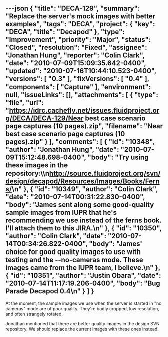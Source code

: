 ---json
{
  "title": "DECA-129",
  "summary": "Replace the server's mock images with better examples",
  "tags": "DECA",
  "project": {
    "key": "DECA",
    "title": "Decapod"
  },
  "type": "Improvement",
  "priority": "Major",
  "status": "Closed",
  "resolution": "Fixed",
  "assignee": "Jonathan Hung",
  "reporter": "Colin Clark",
  "date": "2010-07-09T15:09:35.642-0400",
  "updated": "2010-07-16T10:44:10.523-0400",
  "versions": [
    "0.3"
  ],
  "fixVersions": [
    "0.4"
  ],
  "components": [
    "Capture"
  ],
  "environment": null,
  "issueLinks": [],
  "attachments": [
    {
      "type": "file",
      "url": "https://idrc.cachefly.net/issues.fluidproject.org/DECA/DECA-129/Near best case scenario page captures (10 pages).zip",
      "filename": "Near best case scenario page captures (10 pages).zip"
    }
  ],
  "comments": [
    {
      "id": "10348",
      "author": "Jonathan Hung",
      "date": "2010-07-09T15:12:48.698-0400",
      "body": "Try using these images in the repository:\\\n<http://source.fluidproject.org/svn/design/decapod/Resources/Images/Books/Ferns/>\n"
    },
    {
      "id": "10349",
      "author": "Colin Clark",
      "date": "2010-07-14T00:31:22.830-0400",
      "body": "James sent along some good-quality sample images from IUPR that he's recommending we use instead of the ferns book. I'll attach them to this JIRA.\n"
    },
    {
      "id": "10350",
      "author": "Colin Clark",
      "date": "2010-07-14T00:34:26.822-0400",
      "body": "James' choice for good quality images to use with testing and the --no-cameras mode. These images came from the IUPR team, I believe.\n"
    },
    {
      "id": "10351",
      "author": "Justin Obara",
      "date": "2010-07-14T11:17:19.206-0400",
      "body": "Bug Parade Decapod 0.4\n"
    }
  ]
}
---
At the moment, the sample images we use when the server is started in "no cameras" mode are of poor quality. They're badly cropped, low resolution, and often strangely rotated.

Jonathan mentioned that there are better quality images in the design SVN repository. We should replace the current images with these ones instead.

        
